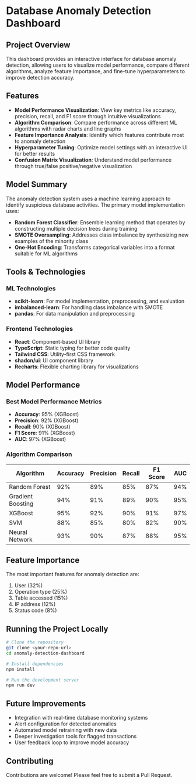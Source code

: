 
# Database Anomaly Detection Dashboard

## Project Overview

This dashboard provides an interactive interface for database anomaly detection, allowing users to visualize model performance, compare different algorithms, analyze feature importance, and fine-tune hyperparameters to improve detection accuracy.

## Features

- **Model Performance Visualization**: View key metrics like accuracy, precision, recall, and F1 score through intuitive visualizations
- **Algorithm Comparison**: Compare performance across different ML algorithms with radar charts and line graphs
- **Feature Importance Analysis**: Identify which features contribute most to anomaly detection
- **Hyperparameter Tuning**: Optimize model settings with an interactive UI for better results
- **Confusion Matrix Visualization**: Understand model performance through true/false positive/negative visualization

## Model Summary

The anomaly detection system uses a machine learning approach to identify suspicious database activities. The primary model implementation uses:

- **Random Forest Classifier**: Ensemble learning method that operates by constructing multiple decision trees during training
- **SMOTE Oversampling**: Addresses class imbalance by synthesizing new examples of the minority class
- **One-Hot Encoding**: Transforms categorical variables into a format suitable for ML algorithms

## Tools & Technologies

### ML Technologies
- **scikit-learn**: For model implementation, preprocessing, and evaluation
- **imbalanced-learn**: For handling class imbalance with SMOTE
- **pandas**: For data manipulation and preprocessing

### Frontend Technologies
- **React**: Component-based UI library
- **TypeScript**: Static typing for better code quality
- **Tailwind CSS**: Utility-first CSS framework
- **shadcn/ui**: UI component library
- **Recharts**: Flexible charting library for visualizations

## Model Performance

### Best Model Performance Metrics
- **Accuracy**: 95% (XGBoost)
- **Precision**: 92% (XGBoost)
- **Recall**: 90% (XGBoost)
- **F1 Score**: 91% (XGBoost)
- **AUC**: 97% (XGBoost)

### Algorithm Comparison
| Algorithm | Accuracy | Precision | Recall | F1 Score | AUC |
|-----------|----------|-----------|--------|----------|-----|
| Random Forest | 92% | 89% | 85% | 87% | 94% |
| Gradient Boosting | 94% | 91% | 89% | 90% | 95% |
| XGBoost | 95% | 92% | 90% | 91% | 97% |
| SVM | 88% | 85% | 80% | 82% | 90% |
| Neural Network | 93% | 90% | 87% | 88% | 95% |

## Feature Importance

The most important features for anomaly detection are:
1. User (32%)
2. Operation type (25%)
3. Table accessed (15%)
4. IP address (12%)
5. Status code (8%)

## Running the Project Locally

```bash
# Clone the repository
git clone <your-repo-url>
cd anomaly-detection-dashboard

# Install dependencies
npm install

# Run the development server
npm run dev
```

## Future Improvements

- Integration with real-time database monitoring systems
- Alert configuration for detected anomalies
- Automated model retraining with new data
- Deeper investigation tools for flagged transactions
- User feedback loop to improve model accuracy

## Contributing
Contributions are welcome! Please feel free to submit a Pull Request.

